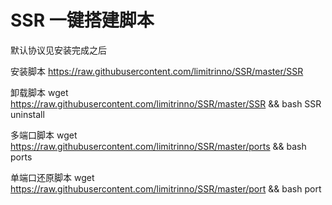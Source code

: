 # SSR 一键搭建脚本

默认协议见安装完成之后

安装脚本 https://raw.githubusercontent.com/limitrinno/SSR/master/SSR

卸载脚本 wget https://raw.githubusercontent.com/limitrinno/SSR/master/SSR && bash SSR uninstall

多端口脚本 wget https://raw.githubusercontent.com/limitrinno/SSR/master/ports && bash ports

单端口还原脚本 wget https://raw.githubusercontent.com/limitrinno/SSR/master/port && bash port
